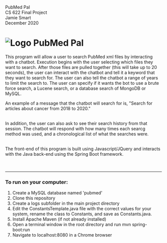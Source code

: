 PubMed Pal  
CS 622 Final Project  
Jamie Smart  
December 2020  

# ![Logo](./src/main/resources/static/favicon/favicon.ico) PubMed Pal

This program will allow a user to search PubMed xml files by interacting with a chatbot. Execution begins with the user selecting which files they want to search. After those files are pulled together (this will take up to 20 seconds), the user can interact with the chatbot and tell it a keyword that they want to search for. The user can also tell the chatbot a range of years to limit the search to. The user can specify if it wants the bot to use a brute force search, a Lucene search, or a database search of MongoDB or MySQL. 

An example of a message that the chatbot will search for is, "Search for articles about cancer from 2018 to 2020."

<br/>
In addition, the user can also ask to see their search history from that session. The chatbot will respond with how many times each searcg method was used, and a chronological list of what the searches were.
<br/>  
<br/>
    
The front-end of this program is built using Javascript/JQuery and interacts with the Java back-end using the Spring Boot framework.
<br/>  
<br/>
___
### To run on your computer: 
1) Create a MySQL database named 'pubmed'
2) Clone this repository
3) Create a logs subfolder in the main project directory
4) Edit the ConstantsTemplate.java file with the correct values for your system, rename the class to Constants, and save as Constants.java.
5) Install Apache Maven (if not already installed)
6) Open a terminal window in the root directory and run mvn spring-boot:run
7) Navigate to localhost:8080 in a Chrome browser